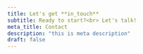 ```yaml
---
title: Let's get **in_touch**
subtitle: Ready to start?<br> Let's talk!
meta_title: Contact
description: "this is meta description"
draft: false
---
```

